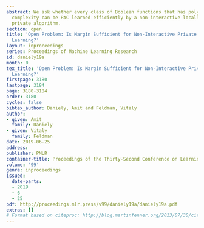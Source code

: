 ```yaml
---
abstract: We ask whether every class of Boolean functions that has polynomial margin
  complexity can be PAC learned efficiently by a non-interactive locally differentially
  private algorithm.
section: open
title: 'Open Problem: Is Margin Sufficient for Non-Interactive Private Distributed
  Learning?'
layout: inproceedings
series: Proceedings of Machine Learning Research
id: daniely19a
month: 0
tex_title: 'Open Problem: Is Margin Sufficient for Non-Interactive Private Distributed
  Learning?'
firstpage: 3180
lastpage: 3184
page: 3180-3184
order: 3180
cycles: false
bibtex_author: Daniely, Amit and Feldman, Vitaly
author:
- given: Amit
  family: Daniely
- given: Vitaly
  family: Feldman
date: 2019-06-25
address: 
publisher: PMLR
container-title: Proceedings of the Thirty-Second Conference on Learning Theory
volume: '99'
genre: inproceedings
issued:
  date-parts:
  - 2019
  - 6
  - 25
pdf: http://proceedings.mlr.press/v99/daniely19a/daniely19a.pdf
extras: []
# Format based on citeproc: http://blog.martinfenner.org/2013/07/30/citeproc-yaml-for-bibliographies/
---
```

